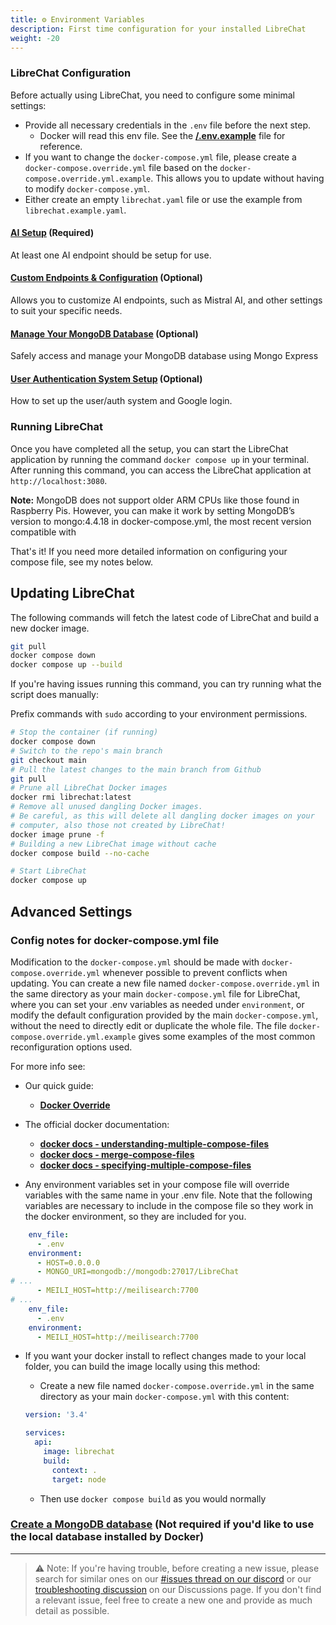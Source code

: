 ```yaml
---
title: ⚙️ Environment Variables
description: First time configuration for your installed LibreChat
weight: -20
---
```


### LibreChat Configuration

Before actually using LibreChat, you need to configure some minimal settings:

- Provide all necessary credentials in the `.env` file before the next step.
  - Docker will read this env file. See the **[/.env.example](https://github.com/danny-avila/LibreChat/blob/main/.env.example)** file for reference.
- If you want to change the `docker-compose.yml` file, please create a `docker-compose.override.yml` file based on the `docker-compose.override.yml.example`.
  This allows you to update without having to modify `docker-compose.yml`.
- Either create an empty `librechat.yaml` file or use the example from `librechat.example.yaml`.

#### [AI Setup](../configuration/ai_setup.md) (Required)

At least one AI endpoint should be setup for use.

#### [Custom Endpoints & Configuration](../configuration/custom_config.md#docker-setup) (Optional)

Allows you to customize AI endpoints, such as Mistral AI, and other settings to suit your specific needs.

#### [Manage Your MongoDB Database](../../features/manage_your_database.md) (Optional)

Safely access and manage your MongoDB database using Mongo Express

#### [User Authentication System Setup](../configuration/user_auth_system.md) (Optional)

How to set up the user/auth system and Google login.

### Running LibreChat

Once you have completed all the setup, you can start the LibreChat application by running the command `docker compose up` in your terminal. After running this command, you can access the LibreChat application at `http://localhost:3080`.

**Note:** MongoDB does not support older ARM CPUs like those found in Raspberry Pis. However, you can make it work by setting MongoDB’s version to mongo:4.4.18 in docker-compose.yml, the most recent version compatible with

That's it! If you need more detailed information on configuring your compose file, see my notes below.

## Updating LibreChat

The following commands will fetch the latest code of LibreChat and build a new docker image.

```bash
git pull
docker compose down
docker compose up --build
```

If you're having issues running this command, you can try running what the script does manually:

Prefix commands with `sudo` according to your environment permissions.

```bash
# Stop the container (if running)
docker compose down
# Switch to the repo's main branch
git checkout main
# Pull the latest changes to the main branch from Github
git pull
# Prune all LibreChat Docker images
docker rmi librechat:latest
# Remove all unused dangling Docker images.
# Be careful, as this will delete all dangling docker images on your
# computer, also those not created by LibreChat!
docker image prune -f
# Building a new LibreChat image without cache
docker compose build --no-cache

# Start LibreChat
docker compose up
```

## Advanced Settings

### Config notes for docker-compose.yml file

Modification to the `docker-compose.yml` should be made with `docker-compose.override.yml` whenever possible to prevent conflicts when updating. You can create a new file named `docker-compose.override.yml` in the same directory as your main `docker-compose.yml` file for LibreChat, where you can set your .env variables as needed under `environment`, or modify the default configuration provided by the main `docker-compose.yml`, without the need to directly edit or duplicate the whole file.
The file `docker-compose.override.yml.example` gives some examples of the most common reconfiguration options used.

For more info see:

- Our quick guide:

  - **[Docker Override](../configuration/docker_override.md)**

- The official docker documentation:

  - **[docker docs - understanding-multiple-compose-files](https://docs.docker.com/compose/multiple-compose-files/extends/#understanding-multiple-compose-files)**
  - **[docker docs - merge-compose-files](https://docs.docker.com/compose/multiple-compose-files/merge/#merge-compose-files)**
  - **[docker docs - specifying-multiple-compose-files](https://docs.docker.com/compose/reference/#specifying-multiple-compose-files)**

- Any environment variables set in your compose file will override variables with the same name in your .env file. Note that the following variables are necessary to include in the compose file so they work in the docker environment, so they are included for you.

```yaml
    env_file:
      - .env
    environment:
      - HOST=0.0.0.0
      - MONGO_URI=mongodb://mongodb:27017/LibreChat
# ...
      - MEILI_HOST=http://meilisearch:7700
# ...
    env_file:
      - .env
    environment:
      - MEILI_HOST=http://meilisearch:7700
```

- If you want your docker install to reflect changes made to your local folder, you can build the image locally using this method:

  - Create a new file named `docker-compose.override.yml` in the same directory as your main `docker-compose.yml` with this content:

  ```yaml
  version: '3.4'

  services:
    api:
      image: librechat
      build:
        context: .
        target: node
  ```

  - Then use `docker compose build` as you would normally

### **[Create a MongoDB database](../configuration/mongodb.md)** (Not required if you'd like to use the local database installed by Docker)

---

> ⚠️ Note: If you're having trouble, before creating a new issue, please search for similar ones on our [#issues thread on our discord](https://discord.librechat.ai) or our [troubleshooting discussion](https://github.com/danny-avila/LibreChat/discussions/categories/troubleshooting) on our Discussions page. If you don't find a relevant issue, feel free to create a new one and provide as much detail as possible.
